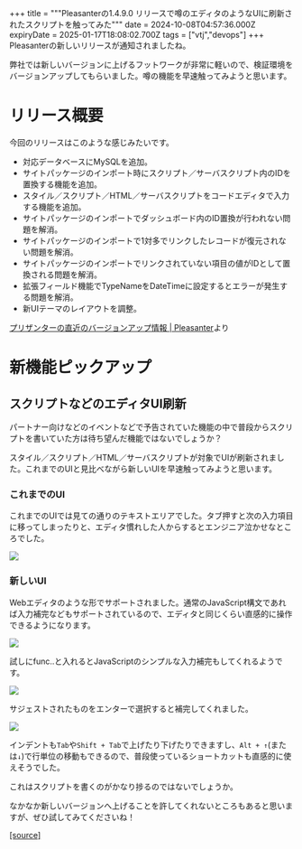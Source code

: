 +++
title = """Pleasanterの1.4.9.0 リリースで噂のエディタのようなUIに刷新されたスクリプトを触ってみた"""
date = 2024-10-08T04:57:36.000Z
expiryDate = 2025-01-17T18:08:02.700Z
tags = ["vtj","devops"]
+++
Pleasanterの新しいリリースが通知されましたね。

弊社では新しいバージョンに上げるフットワークが非常に軽いので、検証環境をバージョンアップしてもらいました。噂の機能を早速触ってみようと思います。

リリース概要
======

今回のリリースはこのような感じみたいです。

*   対応データベースにMySQLを追加。
*   サイトパッケージのインポート時にスクリプト／サーバスクリプト内のIDを置換する機能を追加。
*   スタイル／スクリプト／HTML／サーバスクリプトをコードエディタで入力する機能を追加。
*   サイトパッケージのインポートでダッシュボード内のID置換が行われない問題を解消。
*   サイトパッケージのインポートで1対多でリンクしたレコードが復元されない問題を解消。
*   サイトパッケージのインポートでリンクされていない項目の値がIDとして置換される問題を解消。
*   拡張フィールド機能でTypeNameをDateTimeに設定するとエラーが発生する問題を解消。
*   新UIテーマのレイアウトを調整。

[プリザンターの直近のバージョンアップ情報 | Pleasanter](https://pleasanter.org/ja/manual/release-notes-core)より

新機能ピックアップ
=========

スクリプトなどのエディタUI刷新
----------------

パートナー向けなどのイベントなどで予告されていた機能の中で普段からスクリプトを書いていた方は待ち望んだ機能ではないでしょうか？

スタイル／スクリプト／HTML／サーバスクリプトが対象でUIが刷新されました。これまでのUIと見比べながら新しいUIを早速触ってみようと思います。

### これまでのUI

これまでのUIでは見ての通りのテキストエリアでした。タブ押すと次の入力項目に移ってしまったりと、エディタ慣れした人からするとエンジニア泣かせなところでした。

![](https://cdn-ak.f.st-hatena.com/images/fotolife/v/virtualtech/20241008/20241008140219.png)

### 新しいUI

Webエディタのような形でサポートされました。通常のJavaScript構文であれば入力補完などもサポートされているので、エディタと同じくらい直感的に操作できるようになります。

![](https://cdn-ak.f.st-hatena.com/images/fotolife/v/virtualtech/20241008/20241008140223.png)

試しにfunc..と入れるとJavaScriptのシンプルな入力補完もしてくれるようです。

![](https://cdn-ak.f.st-hatena.com/images/fotolife/v/virtualtech/20241008/20241008140230.png)

サジェストされたものをエンターで選択すると補完してくれました。

![](https://cdn-ak.f.st-hatena.com/images/fotolife/v/virtualtech/20241008/20241008140227.png)

インデントも`Tab`や`Shift + Tab`で上げたり下げたりできますし、`Alt + ↑`(または`↓`)で行単位の移動もできるので、普段使っているショートカットも直感的に使えそうでした。

これはスクリプトを書くのがかなり捗るのではないでしょうか。

なかなか新しいバージョンへ上げることを許してくれないところもあると思いますが、ぜひ試してみてくださいね！

[[source]](https://devops-blog.virtualtech.jp/entry/20241008/1728363456)
